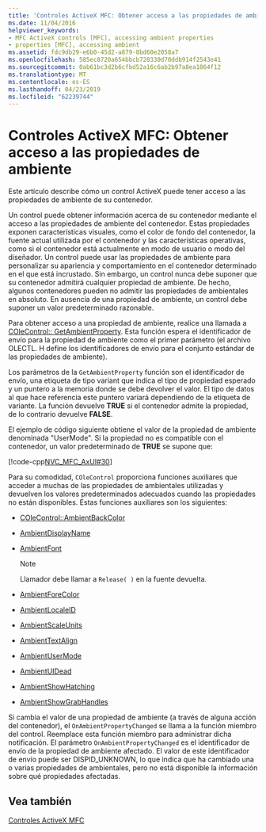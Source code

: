 ```yaml
---
title: 'Controles ActiveX MFC: Obtener acceso a las propiedades de ambiente'
ms.date: 11/04/2016
helpviewer_keywords:
- MFC ActiveX controls [MFC], accessing ambient properties
- properties [MFC], accessing ambient
ms.assetid: fdc9db29-e6b0-45d2-a879-8bd60e2058a7
ms.openlocfilehash: 585ec8720a654bbcb728330d70ddb914f2543e41
ms.sourcegitcommit: 0ab61bc3d2b6cfbd52a16c6ab2b97a8ea1864f12
ms.translationtype: MT
ms.contentlocale: es-ES
ms.lasthandoff: 04/23/2019
ms.locfileid: "62239744"
---
```

# <a name="mfc-activex-controls-accessing-ambient-properties"></a>Controles ActiveX MFC: Obtener acceso a las propiedades de ambiente

Este artículo describe cómo un control ActiveX puede tener acceso a las propiedades de ambiente de su contenedor.

Un control puede obtener información acerca de su contenedor mediante el acceso a las propiedades de ambiente del contenedor. Estas propiedades exponen características visuales, como el color de fondo del contenedor, la fuente actual utilizada por el contenedor y las características operativas, como si el contenedor está actualmente en modo de usuario o modo del diseñador. Un control puede usar las propiedades de ambiente para personalizar su apariencia y comportamiento en el contenedor determinado en el que está incrustado. Sin embargo, un control nunca debe suponer que su contenedor admitirá cualquier propiedad de ambiente. De hecho, algunos contenedores pueden no admitir las propiedades de ambientales en absoluto. En ausencia de una propiedad de ambiente, un control debe suponer un valor predeterminado razonable.

Para obtener acceso a una propiedad de ambiente, realice una llamada a [COleControl:: GetAmbientProperty](../mfc/reference/colecontrol-class.md#getambientproperty). Esta función espera el identificador de envío para la propiedad de ambiente como el primer parámetro (el archivo OLECTL. H define los identificadores de envío para el conjunto estándar de las propiedades de ambiente).

Los parámetros de la `GetAmbientProperty` función son el identificador de envío, una etiqueta de tipo variant que indica el tipo de propiedad esperado y un puntero a la memoria donde se debe devolver el valor. El tipo de datos al que hace referencia este puntero variará dependiendo de la etiqueta de variante. La función devuelve **TRUE** si el contenedor admite la propiedad, de lo contrario devuelve **FALSE**.

El ejemplo de código siguiente obtiene el valor de la propiedad de ambiente denominada "UserMode". Si la propiedad no es compatible con el contenedor, un valor predeterminado de **TRUE** se supone que:

[!code-cpp[NVC_MFC_AxUI#30](../mfc/codesnippet/cpp/mfc-activex-controls-accessing-ambient-properties_1.cpp)]

Para su comodidad, `COleControl` proporciona funciones auxiliares que acceder a muchas de las propiedades de ambientales utilizadas y devuelven los valores predeterminados adecuados cuando las propiedades no están disponibles. Estas funciones auxiliares son los siguientes:

- [COleControl::AmbientBackColor](../mfc/reference/colecontrol-class.md#ambientbackcolor)

- [AmbientDisplayName](../mfc/reference/colecontrol-class.md#ambientdisplayname)

- [AmbientFont](../mfc/reference/colecontrol-class.md#ambientfont)

    > [!NOTE]
    >  Llamador debe llamar a `Release( )` en la fuente devuelta.

- [AmbientForeColor](../mfc/reference/colecontrol-class.md#ambientforecolor)

- [AmbientLocaleID](../mfc/reference/colecontrol-class.md#ambientlocaleid)

- [AmbientScaleUnits](../mfc/reference/colecontrol-class.md#ambientscaleunits)

- [AmbientTextAlign](../mfc/reference/colecontrol-class.md#ambienttextalign)

- [AmbientUserMode](../mfc/reference/colecontrol-class.md#ambientusermode)

- [AmbientUIDead](../mfc/reference/colecontrol-class.md#ambientuidead)

- [AmbientShowHatching](../mfc/reference/colecontrol-class.md#ambientshowhatching)

- [AmbientShowGrabHandles](../mfc/reference/colecontrol-class.md#ambientshowgrabhandles)

Si cambia el valor de una propiedad de ambiente (a través de alguna acción del contenedor), el `OnAmbientPropertyChanged` se llama a la función miembro del control. Reemplace esta función miembro para administrar dicha notificación. El parámetro `OnAmbientPropertyChanged` es el identificador de envío de la propiedad de ambiente afectado. El valor de este identificador de envío puede ser DISPID_UNKNOWN, lo que indica que ha cambiado una o varias propiedades de ambientales, pero no está disponible la información sobre qué propiedades afectadas.

## <a name="see-also"></a>Vea también

[Controles ActiveX MFC](../mfc/mfc-activex-controls.md)

